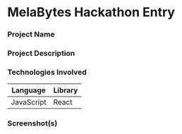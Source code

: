 # MelaBytes Hackathon Entry

### Project Name

<!--Enter cool project name here-->

### Project Description

### Technologies Involved
<!--If any, list library/framework -->
| Language | Library |
| ---------|---------|
| JavaScript| React  |

### Screenshot(s)